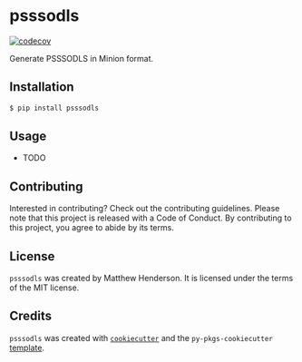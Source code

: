 # psssodls

[![codecov](https://codecov.io/gh/MHenderson/psssodls/branch/main/graph/badge.svg?token=l5qYR5X7DB)](https://codecov.io/gh/MHenderson/psssodls)

Generate PSSSODLS in Minion format.

## Installation

```bash
$ pip install psssodls
```

## Usage

- TODO

## Contributing

Interested in contributing? Check out the contributing guidelines. Please note that this project is released with a Code of Conduct. By contributing to this project, you agree to abide by its terms.

## License

`psssodls` was created by Matthew Henderson. It is licensed under the terms of the MIT license.

## Credits

`psssodls` was created with [`cookiecutter`](https://cookiecutter.readthedocs.io/en/latest/) and the `py-pkgs-cookiecutter` [template](https://github.com/py-pkgs/py-pkgs-cookiecutter).
